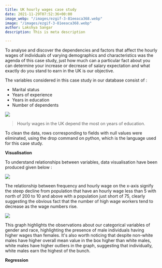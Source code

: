 ```yaml
---
title: UK hourly wages case study
date: 2021-11-29T07:52:36+00:00
image_webp: "/images/ezgif-3-81eeaca368.webp"
image: "/images/ezgif-3-81eeaca368.webp"
author: Lakshya Sangar
description: This is meta description

---
```

To analyse and discover the dependencies and factors that affect the hourly wages of individuals of varying demographics and characteristics was the agenda of this case study, just how much can a particular fact about you can determine your increase or decrease of salary expectation and what exactly do you stand to earn in the UK is our objective.

The variables considered in this case study in our database consist of :

* Marital status
* Years of experience
* Years in education
* Number of dependents

![](/images/screenshot-2021-12-22-at-20-54-59.png)

> Hourly wages in the UK depend the most on years of education.

To clean the data, rows corresponding to fields with null values were eliminated, using the drop command on python, which is the language used for this case study.

**Visualisation**

To understand relationships between variables, data visualisation have been produced given below :

![](/images/screenshot-2021-12-23-at-01-07-58.png)

The relationship between frequency and hourly wage on the x-axis signify the steep decline from population that have an hourly wage less than 5 with north of 200 to 10 and above with a population just short of 75, clearly suggesting the obvious fact that the number of high wage workers tend to decrease as the wage numbers rise.

![](/images/screenshot-2021-12-23-at-01-09-22.png)

This graph highlights the observations about our categorical variables of gender and race, highlighting the presence of male individuals having higher wages than females. It's also worth noticing that despite non-white males have higher overall mean value in the box higher than white males, white males have higher outliers in the graph, suggesting that individually, white males earn the highest of the bunch.

**Regression**